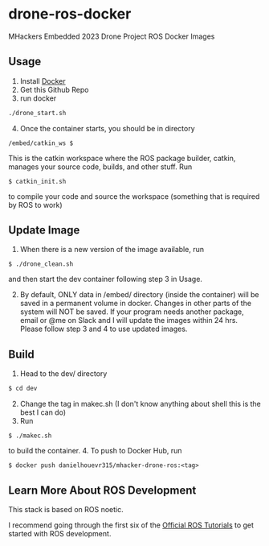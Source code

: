 # drone-ros-docker
MHackers Embedded 2023 Drone Project ROS Docker Images

## Usage
1. Install [Docker](https://www.docker.com)
2. Get this Github Repo
3. run docker
```bash
./drone_start.sh
```
4. Once the container starts, you should be in directory
```
/embed/catkin_ws $ 
```
This is the catkin workspace where the ROS package builder, catkin, manages your source code, builds, and other stuff. 
Run 
```
$ catkin_init.sh
```
to compile your code and source the workspace (something that is required by ROS to work)

## Update Image
1. When there is a new version of the image available, run
```
$ ./drone_clean.sh
```
and then start the dev container following step 3 in Usage.

2. By default, ONLY data in /embed/ directory (inside the container) will be saved in a permanent volume in docker. Changes in other parts of the system will NOT be saved. If your program needs another package, email or @me on Slack and I will update the images within 24 hrs. Please follow step 3 and 4 to use updated images. 

## Build
1. Head to the dev/ directory
```bash
$ cd dev
```
2. Change the tag in makec.sh (I don't know anything about shell this is the best I can do)
3. Run
```
$ ./makec.sh
```
to build the container. 
4. To push to Docker Hub, run
```
$ docker push danielhouevr315/mhacker-drone-ros:<tag>
```

## Learn More About ROS Development
This stack is based on ROS noetic. 

I recommend going through the first six of the [Official ROS Tutorials](http://wiki.ros.org/ROS/Tutorials) to get started with ROS development. 
